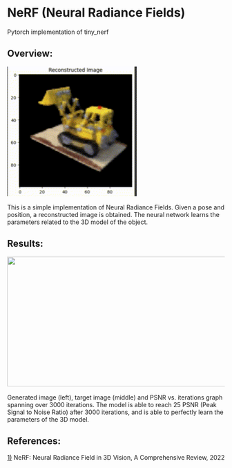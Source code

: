 # NeRF (Neural Radiance Fields)
Pytorch implementation of tiny_nerf

## Overview: 
<img src=data/nerf_render.gif height="300" width="300" > <p></p>
This is a simple implementation of Neural Radiance Fields. Given a pose and position, a reconstructed image is obtained. The neural network learns the parameters related to the 3D model of the object. 

## Results:
<img src=data/output.jpg height="300" width="600" > <p></p>
Generated image (left), target image (middle) and PSNR vs. iterations graph spanning over 3000 iterations. The model is able to reach 25 PSNR (Peak Signal to Noise Ratio) after 3000 iterations, and is able to perfectly learn the parameters of the 3D model.


## References:
[1)](https://arxiv.org/abs/2210.00379) NeRF: Neural Radiance Field in 3D Vision, A Comprehensive Review, 2022
